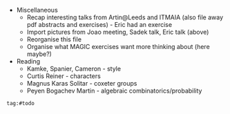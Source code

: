- Miscellaneous
    - Recap interesting talks from Artin@Leeds and ITMAIA (also file away pdf abstracts and exercises) - Eric had an exercise
    - Import pictures from Joao meeting, Sadek talk, Eric talk (above)
    - Reorganise this file
    - Organise what MAGIC exercises want more thinking about (here maybe?)
- Reading
    - Kamke, Spanier, Cameron - style
    - Curtis Reiner - characters
    - Magnus Karas Solitar - coxeter groups
    - Peyen Bogachev Martin - algebraic combinatorics/probability

```query
tag:#todo
```

